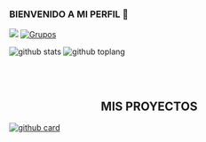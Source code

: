 ### BIENVENIDO A MI PERFIL 👋

<a href="https://wa.me/50369907657" target="blank"><img src="https://img.shields.io/badge/Creador-33FF00?style=for-the-badge&logo=whatsapp&logoColor=red" /></a>
[![Grupos](https://img.shields.io/badge/Grupo-33FF00?style=for-the-badge&logo=whatsapp&logoColor=red)](https://chat.whatsapp.com/DX4KAYmJxRoHWdAUPJX5Dn) 

![github stats](https://github-readme-stats.vercel.app/api?username=REYES2006&show_icons=true&theme=chartreuse-dark)
![github toplang](https://github-readme-stats.vercel.app/api/top-langs/?username=REYES2006&layout=compact&theme=chartreuse-dark)

<br><br>
</a>

</div>
<h2 align="center"> MIS PROYECTOS </h2>

<a href="https://github.com/REYES2006/BOT-C.D.R">![github card](https://github-readme-stats.vercel.app/api/pin/?username=REYES2006&repo=BOT-C.D.R&theme=merko)</a>
